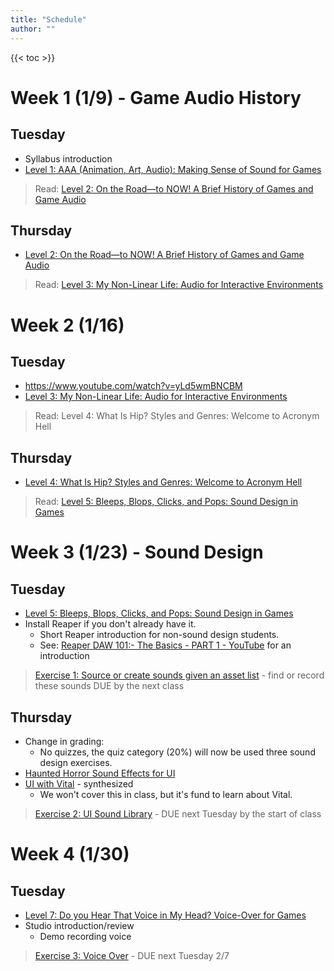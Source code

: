```yaml
---
title: "Schedule"
author: ""
---
```


{{< toc >}}

# Week 1 (1/9) - Game Audio History

## Tuesday

- Syllabus introduction
- [Level 1: AAA \(Animation, Art, Audio\): Making Sense of Sound for Games](../lectures/week-1/level-1/)

> Read: [Level 2: On the Road—to NOW! A Brief History of Games and Game Audio](https://learning.oreilly.com/library/view/the-essential-guide/9780415706704/xhtml/Ch02.xhtml)

## Thursday

- [Level 2: On the Road—to NOW! A Brief History of Games and Game Audio](../lectures/week-1/level-2/)

> Read: [Level 3: My Non-Linear Life: Audio for Interactive Environments](https://learning.oreilly.com/library/view/the-essential-guide/9780415706704/xhtml/Ch03.xhtml)

# Week 2 (1/16)

## Tuesday

- https://www.youtube.com/watch?v=yLd5wmBNCBM
- [Level 3: My Non-Linear Life: Audio for Interactive Environments](../lectures/week-2/level-3/)

> Read: Level 4: What Is Hip? Styles and Genres: Welcome to Acronym Hell

## Thursday

- [Level 4: What Is Hip? Styles and Genres: Welcome to Acronym Hell](../lectures/week-2/level-4/)

> Read: [Level 5: Bleeps, Blops, Clicks, and Pops: Sound Design in Games](x-devonthink-item://23D22D35-AF1E-4EE1-ABAE-1BD00AA2D0A6?page=91)

# Week 3 (1/23) - Sound Design

## Tuesday

- [Level 5: Bleeps, Blops, Clicks, and Pops: Sound Design in Games](../lectures/week-3/level-5/)
- Install Reaper if you don't already have it.
  - Short Reaper introduction for non-sound design students.
  - See: [Reaper DAW 101:- The Basics - PART 1 - YouTube](https://www.youtube.com/watch?v=JwDcTPn2dvc) for an introduction

> [Exercise 1: Source or create sounds given an asset list](../assignments/exercises/exercise-1/) - find or record these sounds
> DUE by the next class

## Thursday

- Change in grading:
  - No quizzes, the quiz category (20%) will now be used three sound design exercises.
- [Haunted Horror Sound Effects for UI](../lectures/week-3/ui-effects-horror/)
- [UI with Vital](https://www.youtube.com/watch?v=2h5iOE7Txys) - synthesized
  - We won't cover this in class, but it's fund to learn about Vital.

> [Exercise 2: UI Sound Library](../assignments/exercises/exercise-2/) - DUE next Tuesday by the start of class

# Week 4 (1/30)

## Tuesday

<!--
TODO: studio session;
- level 7 notes
- explain exercise 3 VO

-->

- [Level 7: Do you Hear That Voice in My Head? Voice-Over for Games](../lectures/week-4/level-7/)
- Studio introduction/review
  - Demo recording voice

> [Exercise 3: Voice Over](x-devonthink-item://06F112C5-23F1-4DE0-A3AE-5754AE2021FD) - DUE next Tuesday 2/7

<!--
## Thursday

- recording VO with takes etc.
- Editing VO?
- Example game scene redesign with sound effects, dialogue, if any, and music
- Using Hyper Light Drifter as an example - [ The Sound of Hyper Light Drifter: Part 1 ](https://www.youtube.com/watch?v=zgM2g2PXRLE&list=PL1v3sC61W4445DvI6GGrPAnzHnK-c9CGH&index=3)
- Also, look over the suggestions from Akash about setting up Reaper for game sound design

> [Project 1: Game Scene Remix](x-devonthink-item://58A0791F-9B45-48B6-9630-ED8C48A69F35) - resound design a short cut scene; DUE Tuesday 2/14

# Week 5 (2/6)

## Tuesday

- Creature sound design
  - [How to Make Monster Sounds with your Voice](https://youtu.be/7b6D3QQIpX8)
  - [Designing A Monster Roar With Balloons???](https://www.youtube.com/watch?v=SJsQLw1FuRI&t=40s)

> Sound design requests for the next class?

## Thursday

- [How to create Fire and Ice Magic Sound Effects - Sound Design Workshop with Chase Steele](https://www.youtube.com/watch?v=aedUJ_0o-go&t=654s)

> Read: [Level 6: Compose Yourself! The Art of Composing for Games](x-devonthink-item://23D22D35-AF1E-4EE1-ABAE-1BD00AA2D0A6?page=113)

# Week 6 (2/13) - Composing Music

## Tuesday

- [Level 6: Compose Yourself! The Art of Composing for Games](x-devonthink-item://F5F2DDD5-791D-4E27-9639-9DF470BEA300)
- More details: https://www.youtube.com/c/8bitMusicTheory

> Read: [Level 9: The Early Bird Gets the Worm: Preparing Your Audio](x-devonthink-item://23D22D35-AF1E-4EE1-ABAE-1BD00AA2D0A6?page=159)

## Thursday

- [Chapter 6](x-devonthink-item://1CE9096C-AF5A-4CCC-B134-A5D6A3325C43)
- [Interactive Game Music Basics in Reaper & Wwise - Demo by Carlos Eiene ](https://www.youtube.com/watch?v=wnJH022Z6Mg)
- [(10) Wwise Music Tutorial - Branching and Layering with Transitions - YouTube](https://www.youtube.com/watch?v=9g3H3WaxUM8)
- [Level 9: The Early Bird Gets the Worm: Preparing Your Audio](x-devonthink-item://5EB49E4F-8487-4458-8382-15C35B140260)

> Read: [Level 10: ‘Silly Human…’: How Game Engines Think](x-devonthink-item://23D22D35-AF1E-4EE1-ABAE-1BD00AA2D0A6?page=167)

# Week 7 (2/20) - Audio Implementation

## Tuesday

- [Chapter 9 Quiz](x-devonthink-item://E74F318E-F691-401B-985F-0BA54A71FF52)
- Project 1 due - watch game clips in class
- [Level 10: ‘Silly Human…’: How Game Engines Think](x-devonthink-item://4767377B-0F49-4E80-9448-FE08484FBBB5)

> Read: [Level 8: Meet the Middleman: Understanding Audio Middleware](x-devonthink-item://23D22D35-AF1E-4EE1-ABAE-1BD00AA2D0A6?page=141)

## Thursday

- [Chapter 10 Quiz](x-devonthink-item://FAA6494E-0D1C-4803-AAF4-53E6418F29E2)
- [Level 8: Meet the Middleman: Understanding Audio Middleware](x-devonthink-item://23E390E6-A37E-41DF-AF8F-E0CF272E6491)

> Homework: Download and Install the Unity Hub and Wwise Launcher. Instructions here: [Game Audio with Unity and Wwise Part 1: Intro and Installation](x-devonthink-item://E8912CA4-3E85-4798-B77C-A1EC61126FCC?section=installation). It is VERY important to do this ahead of time. If we all try to download these simultaneously, the network will cry!

# Week 8 (2/27)

## Tuesday

- [Chapter 8 Quiz](x-devonthink-item://8C5472FE-52F8-4855-9A31-A0504FAAA223)
- [Game Audio with Unity and Wwise Part 1: Intro and Installation](x-devonthink-item://E8912CA4-3E85-4798-B77C-A1EC61126FCC)
- [Level 11: Unify My World: Audio in Unity 3D](x-devonthink-item://23D22D35-AF1E-4EE1-ABAE-1BD00AA2D0A6?page=179)

// TODO: take some notes on these videos to better understand what to do for projects

> Go [here](x-devonthink-item://203BCE38-5570-4868-BF4F-ED46C709689F?section=thesoundswewilluse) for instructions to download the sounds we'll use for our project. This collection si quite large, so you must download it before class.
> [Project 2: First Person actions in Wwise](x-devonthink-item://BF92422A-DDC8-462B-8668-4692381000EE) - DUE 3/21, after spring break

## Thursday

- [Part 2: Let there be Sound!](x-devonthink-item://203BCE38-5570-4868-BF4F-ED46C709689F)

# Week 9 (3/6)

## Tuesday

- [Part 3: Position, Attenuation, and Profiling](x-devonthink-item://8D30D068-B166-43D6-9FE6-E3ED19EC86BD)

## Thursday

[(116) Game Audio with Unity and Wwise Part 4: Random Containers, Switches and Basic Scripting - YouTube](https://www.youtube.com/watch?v=UH7OEm_g9Mg&list=PLzlEBXWjqM97U5rHMERc82sTXRBoSB_Fu&index=4)

> Another implementation project will be due at the end of week 12, one game scene including first-person actions, ambiance, etc. Make sure it covers all the elements we learned from the Wagner videos: random containers, switches, states, game states, blend containers, audio buses, mixing, and reverb zones. Use a scene from one of the example games you found.

# Week 10 (3/13)

- Spring Break - No Classes

# Week 11 (3/20)

## Tuesday

- Project 2 DUE

[(116) Game Audio with Unity and Wwise Part 5: Position Types, States, Game Parameters and Blend Containers - YouTube](https://www.youtube.com/watch?v=9HnVMWix0Sw&list=PLzlEBXWjqM97U5rHMERc82sTXRBoSB_Fu&index=5)

## Thursday

[(116) Game Audio with Unity and Wwise Part 6: Audio Buses, Mixing, and Reverb Zones - YouTube](https://www.youtube.com/watch?v=st9YiYqDWV0&list=PLzlEBXWjqM97U5rHMERc82sTXRBoSB_Fu&index=6)

# Week 12 (3/27)

## Tuesday

[(116) Game Audio with Unity and Wwise Part 7: Interactive Music - YouTube](https://www.youtube.com/watch?v=dPWLq48cBOo&list=PLzlEBXWjqM97U5rHMERc82sTXRBoSB_Fu&index=7)

## Thursday

- Project 3 DUE - present projects and play through a build of each project as a class.

# Week 13 (4/3) - Start final

## Tuesday

- Playtest games from the game design student's final projects.
- Give a few options from the more complex example games from other schools if the DSU ones are not finished enough.
- Pick a group of 3-4 and a game you would like to work on.
- Propose a section of the game that includes an appropriate difficulty level.

## Thursday

- Meet to work on projects
- Integrate Wwise and ReaWwise if we haven't already.

# Week 14 (4/10)

## Tuesday

- Meet to work on projects

## Thursday

- Meet to work on projects

# Week 15 (4/17)

## Tuesday

- Meet to work on projects

## Thursday

- Meet to work on projects

# Week 16 (4/24)

> Exam - Thursday, May 4th 1:00 - 3:00 pm -->
